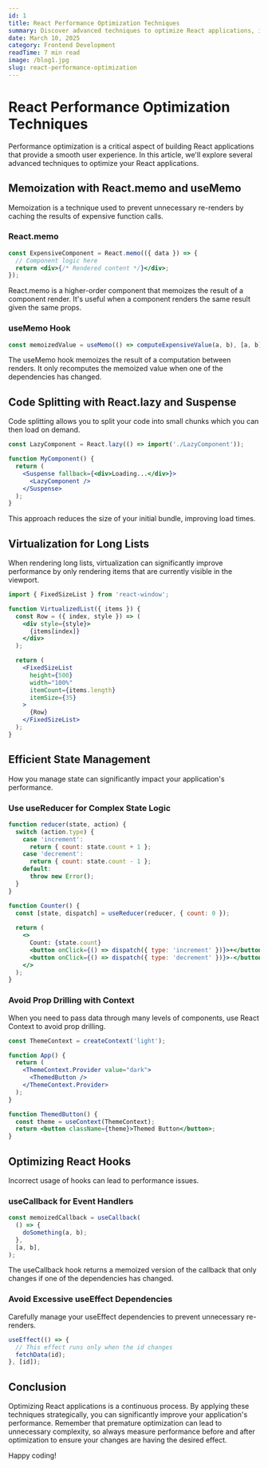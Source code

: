 ```yaml
---
id: 1
title: React Performance Optimization Techniques
summary: Discover advanced techniques to optimize React applications, including virtualization, memoization, code splitting, and efficient state management.
date: March 10, 2025
category: Frontend Development
readTime: 7 min read
image: /blog1.jpg
slug: react-performance-optimization
---
```


# React Performance Optimization Techniques

Performance optimization is a critical aspect of building React applications that provide a smooth user experience. In this article, we'll explore several advanced techniques to optimize your React applications.

## Memoization with React.memo and useMemo

Memoization is a technique used to prevent unnecessary re-renders by caching the results of expensive function calls.

### React.memo

```jsx
const ExpensiveComponent = React.memo(({ data }) => {
  // Component logic here
  return <div>{/* Rendered content */}</div>;
});
```

React.memo is a higher-order component that memoizes the result of a component render. It's useful when a component renders the same result given the same props.

### useMemo Hook

```jsx
const memoizedValue = useMemo(() => computeExpensiveValue(a, b), [a, b]);
```

The useMemo hook memoizes the result of a computation between renders. It only recomputes the memoized value when one of the dependencies has changed.

## Code Splitting with React.lazy and Suspense

Code splitting allows you to split your code into small chunks which you can then load on demand.

```jsx
const LazyComponent = React.lazy(() => import('./LazyComponent'));

function MyComponent() {
  return (
    <Suspense fallback={<div>Loading...</div>}>
      <LazyComponent />
    </Suspense>
  );
}
```

This approach reduces the size of your initial bundle, improving load times.

## Virtualization for Long Lists

When rendering long lists, virtualization can significantly improve performance by only rendering items that are currently visible in the viewport.

```jsx
import { FixedSizeList } from 'react-window';

function VirtualizedList({ items }) {
  const Row = ({ index, style }) => (
    <div style={style}>
      {items[index]}
    </div>
  );

  return (
    <FixedSizeList
      height={500}
      width="100%"
      itemCount={items.length}
      itemSize={35}
    >
      {Row}
    </FixedSizeList>
  );
}
```

## Efficient State Management

How you manage state can significantly impact your application's performance.

### Use useReducer for Complex State Logic

```jsx
function reducer(state, action) {
  switch (action.type) {
    case 'increment':
      return { count: state.count + 1 };
    case 'decrement':
      return { count: state.count - 1 };
    default:
      throw new Error();
  }
}

function Counter() {
  const [state, dispatch] = useReducer(reducer, { count: 0 });
  
  return (
    <>
      Count: {state.count}
      <button onClick={() => dispatch({ type: 'increment' })}>+</button>
      <button onClick={() => dispatch({ type: 'decrement' })}>-</button>
    </>
  );
}
```

### Avoid Prop Drilling with Context

When you need to pass data through many levels of components, use React Context to avoid prop drilling.

```jsx
const ThemeContext = createContext('light');

function App() {
  return (
    <ThemeContext.Provider value="dark">
      <ThemedButton />
    </ThemeContext.Provider>
  );
}

function ThemedButton() {
  const theme = useContext(ThemeContext);
  return <button className={theme}>Themed Button</button>;
}
```

## Optimizing React Hooks

Incorrect usage of hooks can lead to performance issues.

### useCallback for Event Handlers

```jsx
const memoizedCallback = useCallback(
  () => {
    doSomething(a, b);
  },
  [a, b],
);
```

The useCallback hook returns a memoized version of the callback that only changes if one of the dependencies has changed.

### Avoid Excessive useEffect Dependencies

Carefully manage your useEffect dependencies to prevent unnecessary re-renders.

```jsx
useEffect(() => {
  // This effect runs only when the id changes
  fetchData(id);
}, [id]);
```

## Conclusion

Optimizing React applications is a continuous process. By applying these techniques strategically, you can significantly improve your application's performance. Remember that premature optimization can lead to unnecessary complexity, so always measure performance before and after optimization to ensure your changes are having the desired effect.

Happy coding!